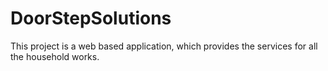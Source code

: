 # DoorStepSolutions
This project is a web based application, which provides the services for all the household works.
